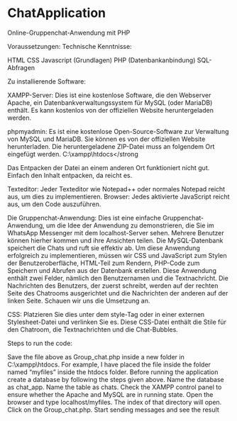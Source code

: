# ChatApplication

Online-Gruppenchat-Anwendung mit PHP

Voraussetzungen: Technische Kenntnisse:

HTML CSS Javascript (Grundlagen) PHP (Datenbankanbindung) SQL-Abfragen 

Zu installierende Software:

XAMPP-Server: Dies ist eine kostenlose Software, die den Webserver Apache, ein Datenbankverwaltungssystem für MySQL (oder MariaDB) enthält. 
Es kann kostenlos von der offiziellen Website heruntergeladen werden. 

phpmyadmin: Es ist eine kostenlose Open-Source-Software zur Verwaltung von MySQL und MariaDB. 
Sie können es von der offiziellen Website herunterladen. Die heruntergeladene ZIP-Datei muss an folgendem Ort eingefügt werden. C:\xampp\htdocs</strong

Das Entpacken der Datei an einem anderen Ort funktioniert nicht gut. Einfach den Inhalt entpacken, da reicht es. 

Texteditor: Jeder Texteditor wie Notepad++ oder normales Notepad reicht aus, um dies zu implementieren. 
Browser: Jedes aktivierte JavaScript reicht aus, um den Code auszuführen. 

Die Gruppenchat-Anwendung: Dies ist eine einfache Gruppenchat-Anwendung, um die Idee der Anwendung zu demonstrieren, die Sie im WhatsApp Messenger mit dem localhost-Server sehen. 
Mehrere Benutzer können hierher kommen und ihre Ansichten teilen. Die MySQL-Datenbank speichert die Chats und ruft sie effektiv ab. 
Um diese Anwendung erfolgreich zu implementieren, müssen wir CSS und JavaScript zum Stylen der Benutzeroberfläche, HTML-Teil zum Rendern, 
PHP-Code zum Speichern und Abrufen aus der Datenbank erstellen. Diese Anwendung enthält zwei Felder, nämlich den Benutzernamen und die Textnachricht. Die Nachrichten des Benutzers, 
der zuerst schreibt, werden auf der rechten Seite des Chatrooms ausgerichtet und die Nachrichten der anderen auf der linken Seite. Schauen wir uns die Umsetzung an.

CSS: Platzieren Sie dies unter dem style-Tag oder in einer externen Stylesheet-Datei und verlinken Sie es. Diese CSS-Datei enthält die Stile für den Chatroom, 
die Textnachrichten und die Chat-Bubbles.

Steps to run the code:

Save the file above as Group_chat.php inside a new folder in C:\xampp\htdocs. For example, I have placed the file inside the folder named “myfiles” inside the htdocs folder.
Before running the application create a database by following the steps given above. Name the database as chat_app. Name the table as chats.
Check the XAMPP control panel to ensure whether the Apache and MySQL are in running state.
Open the browser and type localhost/myfiles. The index of that directory will open. Click on the Group_chat.php.
Start sending messages and see the result